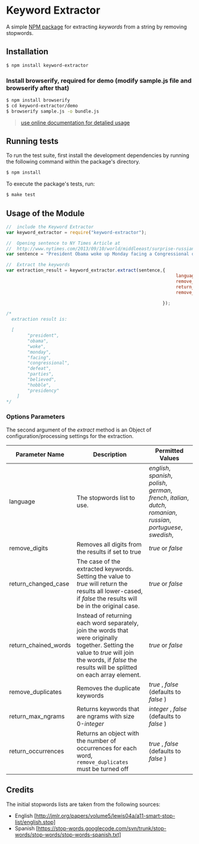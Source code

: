 # Keyword Extractor

A simple [NPM package](https://npmjs.org/package/keyword-extractor) for extracting _keywords_ from a string by
removing stopwords.

## Installation

```sh
$ npm install keyword-extractor
```
### Install browserify, required for demo (modify sample.js file and browserify after that)
```sh
$ npm install browserify
$ cd keyword-extractor/demo
$ browserify sample.js -o bundle.js
```
> [use online documentation for detalied usage](http://browserify.org/)

## Running tests

To run the test suite, first install the development dependencies by running the following command within the package's
directory.

```sh
$ npm install
```

To execute the package's tests, run:

``` sh
$ make test
```

## Usage of the Module

```javascript
//  include the Keyword Extractor
var keyword_extractor = require("keyword-extractor");

//  Opening sentence to NY Times Article at
//  http://www.nytimes.com/2013/09/10/world/middleeast/surprise-russian-proposal-catches-obama-between-putin-and-house-republicans.html
var sentence = "President Obama woke up Monday facing a Congressional defeat that many in both parties believed could hobble his presidency."

//  Extract the keywords
var extraction_result = keyword_extractor.extract(sentence,{
                                                                language:"english",
                                                                remove_digits: true,
                                                                return_changed_case:true,
                                                                remove_duplicates: false

                                                           });

/*
  extraction result is:

  [
        "president",
        "obama",
        "woke",
        "monday",
        "facing",
        "congressional",
        "defeat",
        "parties",
        "believed",
        "hobble",
        "presidency"
    ]
*/
```

### Options Parameters

The second argument of the _extract_ method is an Object of configuration/processing settings for the extraction.

Parameter Name | Description | Permitted Values
---------------|-------------|-----------------
language       | The stopwords list to use. | _english_, _spanish_, _polish_, _german_, _french_, _italian_, _dutch_, _romanian_, _russian_, _portuguese_, _swedish_,
remove_digits | Removes all digits from the results if set to true | _true_ or _false_
return_changed_case | The case of the extracted keywords. Setting the value to _true_ will return the results all lower-cased, if _false_ the results will be in the original case. | _true_ or _false_
return_chained_words | Instead of returning each word separately, join the words that were originally together. Setting the value to _true_ will join the words, if _false_ the results will be splitted on each array element. | _true_ or _false_
remove_duplicates | Removes the duplicate keywords | _true_ , _false_ (defaults to _false_ )
return_max_ngrams | Returns keywords that are ngrams with size 0-_integer_  | _integer_ , _false_ (defaults to _false_ )
return_occurrences | Returns an object with the number of occurrences for each word, `remove_duplicates` must be turned off  |  _true_ , _false_ (defaults to _false_ )


## Credits

The initial stopwords lists are taken from the following sources:

- English [http://jmlr.org/papers/volume5/lewis04a/a11-smart-stop-list/english.stop]
- Spanish [https://stop-words.googlecode.com/svn/trunk/stop-words/stop-words/stop-words-spanish.txt]
